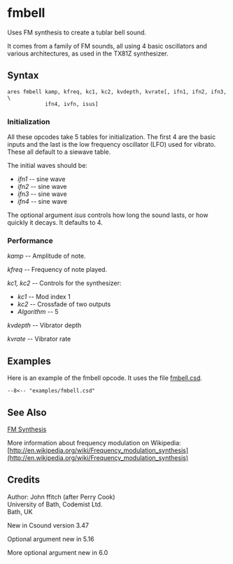 <!--
id:fmbell
category:Signal Generators:FM Synthesis
-->
# fmbell
Uses FM synthesis to create a tublar bell sound.

It comes from a family of FM sounds, all using 4 basic oscillators and various architectures, as used in the TX81Z synthesizer.

## Syntax
``` csound-orc
ares fmbell kamp, kfreq, kc1, kc2, kvdepth, kvrate[, ifn1, ifn2, ifn3, \
            ifn4, ivfn, isus]
```

### Initialization

All these opcodes take 5 tables for initialization. The first 4 are the basic inputs and the last is the low frequency oscillator (LFO) used for vibrato. These all default to a siewave table.

The initial waves should be:

* _ifn1_ -- sine wave
* _ifn2_ -- sine wave
* _ifn3_ -- sine wave
* _ifn4_ -- sine wave

The optional argument _isus_ controls how long the sound lasts, or how quickly it decays.  It defaults to 4.

### Performance

_kamp_ -- Amplitude of note.

_kfreq_ -- Frequency of note played.

_kc1, kc2_ -- Controls for the synthesizer:

* _kc1_ -- Mod index 1
* _kc2_ -- Crossfade of two outputs
* _Algorithm_ -- 5

_kvdepth_ -- Vibrator depth

_kvrate_ -- Vibrator rate

## Examples

Here is an example of the fmbell opcode. It uses the file [fmbell.csd](../../examples/fmbell.csd).

``` csound-orc title="Example of the fmbell opcode." linenums="1"
--8<-- "examples/fmbell.csd"
```

## See Also

[FM Synthesis](../../siggen/fmsynth)

More information about frequency modulation on Wikipedia: [http://en.wikipedia.org/wiki/Frequency_modulation_synthesis](http://en.wikipedia.org/wiki/Frequency_modulation_synthesis)

## Credits

Author: John ffitch (after Perry Cook)<br>
University of Bath, Codemist Ltd.<br>
Bath, UK<br>

New in Csound version 3.47

Optional argument new in 5.16

More optional argument new in 6.0
